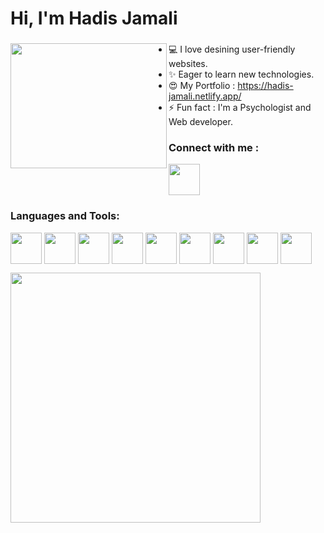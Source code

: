 <h1> Hi, I'm Hadis Jamali</h1>



### <img src="https://github.com/Hadis-jamali/Hadis-jamali/assets/132214893/678db902-f501-42c1-8c58-7e87806c1102" align="left" height="200" width="250" padding="20"  />

   - 💻 I love desining user-friendly websites.
   - ✨ Eager to learn new technologies.
   - 😍 My Portfolio : https://hadis-jamali.netlify.app/ 
   - ⚡ Fun fact : I'm a Psychologist and Web developer.
     


 ### Connect with me :

<a href="https://www.linkedin.com/in/hadisjamali/" target="blank"><img align="center" src="https://github.com/Hadis-jamali/Hadis-jamali/assets/132214893/1947be52-236b-4a25-9882-3b65d1ebca9b" height="50" /></a>

### Languages and Tools:


<a href="#" target="blank"><img align="center" src="https://github.com/Hadis-jamali/Hadis-jamali/assets/132214893/d4d5d69e-3bb2-4282-89b3-121e11e987ba" height="50" /></a>
<a href="#" target="blank"><img align="center" src="https://github.com/Hadis-jamali/Hadis-jamali/assets/132214893/2e7ebeda-0bad-42b7-901f-449bf2eba571" height="50" /></a>
<a href="#" target="blank"><img align="center" src="https://github.com/Hadis-jamali/Hadis-jamali/assets/132214893/1c541224-998e-4593-b17d-2f25d5a21ad3" height="50" /></a>
<a href="#" target="blank"><img align="center" src="https://github.com/Hadis-jamali/Hadis-jamali/assets/132214893/8dc0e786-5353-424f-bd7f-15fef9f60a96" height="50" /></a>
<a href="#" target="blank"><img align="center" src="https://github.com/Hadis-jamali/Hadis-jamali/assets/132214893/3d490f1b-5606-43ed-9365-62b2d7d1bcc8" height="50" /></a>
<a href="#" target="blank"><img align="center" src="https://github.com/Hadis-jamali/Hadis-jamali/assets/132214893/1104dc2d-0489-4b5b-a169-fa3afcb7d834" height="50" /></a>
<a href="#" target="blank"><img align="center" src="https://github.com/Hadis-jamali/Hadis-jamali/assets/132214893/f24c979e-2d48-4e85-b42d-03763f7d5b8c" height="50" /></a>
<a href="#" target="blank"><img align="center" src="https://github.com/Hadis-jamali/Hadis-jamali/assets/132214893/31feb579-70c4-4fdd-8d3d-ec999192cf1d" height="50" /></a>
<a href="#" target="blank"><img align="center" src="https://github.com/Hadis-jamali/Hadis-jamali/assets/132214893/8300e6fc-c8c0-4e88-a989-583e1c7f51a9" height="50" /></a>




<img src="https://github-readme-stats.vercel.app/api?username=Hadis-jamali&show_icons=true&theme=algolia" width="400">
<img src="https://komarev.com/ghpvc/?username=Hadis-jamali&style=flat-square&color=blue" alt=""/>



